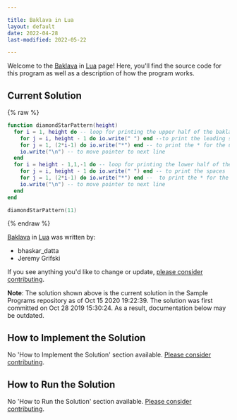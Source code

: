 ```yaml
---

title: Baklava in Lua
layout: default
date: 2022-04-28
last-modified: 2022-05-22

---
```


Welcome to the [Baklava](https://sampleprograms.io/projects/baklava) in [Lua](https://sampleprograms.io/languages/lua) page! Here, you'll find the source code for this program as well as a description of how the program works.

## Current Solution

{% raw %}

```lua
function diamondStarPattern(height)
  for i = 1, height do -- loop for printing the upper half of the baklava
    for j = i, height - 1 do io.write(" ") end --to print the leading spaces
    for j = 1, (2*i-1) do io.write("*") end -- to print the * for the upper half
    io.write("\n") -- to move pointer to next line
  end
  for i = height - 1,1,-1 do -- loop for printing the lower half of the baklava
    for j = i, height - 1 do io.write(" ") end -- to print the spaces
    for j = 1, (2*i-1) do io.write("*") end --  to print the * for the lower half
    io.write("\n") -- to move pointer to next line
  end  
end

diamondStarPattern(11)
```

{% endraw %}

[Baklava](https://sampleprograms.io/projects/baklava) in [Lua](https://sampleprograms.io/languages/lua) was written by:

- bhaskar_datta
- Jeremy Grifski

If you see anything you'd like to change or update, [please consider contributing](https://github.com/TheRenegadeCoder/sample-programs).

**Note**: The solution shown above is the current solution in the Sample Programs repository as of Oct 15 2020 19:22:39. The solution was first committed on Oct 28 2019 15:30:24. As a result, documentation below may be outdated.

## How to Implement the Solution

No 'How to Implement the Solution' section available. [Please consider contributing](https://github.com/TheRenegadeCoder/sample-programs-website).

## How to Run the Solution

No 'How to Run the Solution' section available. [Please consider contributing](https://github.com/TheRenegadeCoder/sample-programs-website).